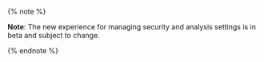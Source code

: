 {% note %}

**Note**: The new experience for managing security and analysis settings is in beta and subject to change.

{% endnote %}
